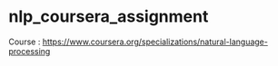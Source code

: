 # nlp_coursera_assignment

Course : https://www.coursera.org/specializations/natural-language-processing
